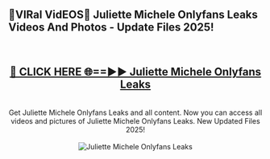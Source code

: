 <h2>🔴VIRal VidEOS🔴 Juliette Michele Onlyfans Leaks Videos And Photos - Update Files 2025!</h2>
<br>
<div align="center">
<h2><a href="https://virallinks.top/odZfE0" rel="nofollow">🔴 CLICK HERE 🌐==►► Juliette Michele Onlyfans Leaks</a></h2>
<br>
Get Juliette Michele Onlyfans Leaks and all content. Now you can access all videos and pictures of Juliette Michele Onlyfans Leaks. New Updated Files 2025!
<br>
<br>
<a href="https://virallinks.top/odZfE0" rel="nofollow" data-target="animated-image.originalLink"><img src="https://i.imgur.com/dJHk4Zq.gif)" alt="Juliette Michele Onlyfans Leaks" style="max-width: 100%; display: inline-block;" data-target="animated-image.originalImage"></a>
</div>
<br>
